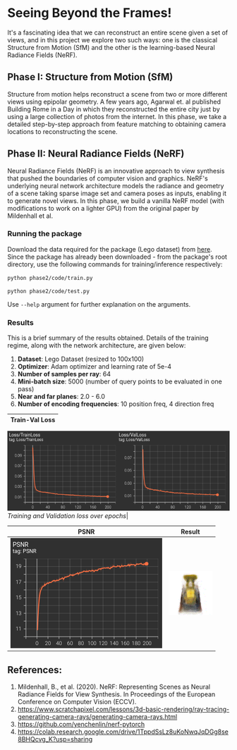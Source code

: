# Seeing Beyond the Frames!
It's a fascinating idea that we can reconstruct an entire scene given a set of views, and in this project we explore two such ways: one is the classical Structure from Motion (SfM) and the other is the learning-based Neural Radiance Fields (NeRF).

## Phase I: Structure from Motion (SfM)
Structure from motion helps reconstruct a scene from two or more different views using epipolar geometry. A few years ago, Agarwal et. al published Building Rome in a Day in which they reconstructed the entire city just by using a large collection of photos from the internet. In this phase, we take a detailed step-by-step approach from feature matching to obtaining camera locations to reconstructing the scene.

## Phase II: Neural Radiance Fields (NeRF)
Neural Radiance Fields (NeRF) is an innovative approach to view synthesis that pushed the boundaries of computer vision and graphics. NeRF's underlying neural network architecture models the radiance and geometry of a scene taking sparse image set and camera poses as inputs, enabling it to generate novel views. In this phase, we build a vanilla NeRF model (with modifications to work on a lighter GPU) from the original paper by Mildenhall et al.

### Running the package
Download the data required for the package (Lego dataset) from [here](https://drive.google.com/drive/folders/1lrDkQanWtTznf48FCaW5lX9ToRdNDF1a).
Since the package has already been downloaded - from the package's root directory, use the following commands for training/inference respectively:
```
python phase2/code/train.py
``` 
```
python phase2/code/test.py
```
Use `--help` argument for further explanation on the arguments.

### Results
This is a brief summary of the results obtained. Details of the training regime, along with the network architecture, are given below:

1. **Dataset**:  Lego Dataset (resized to 100x100)
2. **Optimizer**: Adam optimizer and learning rate of 5e-4
3. **Number of samples per ray**: 64
4. **Mini-batch size**: 5000 (number of query points to be evaluated in one pass)
5. **Near and far planes**: 2.0 - 6.0
6. **Number of encoding frequencies**: 10 position freq, 4 direction freq

Train-Val Loss |                  
:-------------------------:|
![](phase2/results/loss.png)
*Training and Validation loss over epochs*|

PSNR             |  Result
:-------------------------:|:-------------------------:|
![](phase2/results/psnr.png) | ![](phase2/results/output.gif)


<!-- ## Acknowledgements

Although significant changes have been made, the code for Phase II of this project was based on / inspired by the starter code provided in WPI's RBE549 (Computer Vision). [This](https://rbe549.github.io/spring2023/hw/hw0/) is the link to their project page. -->


## References:
1. Mildenhall, B., et al. (2020). NeRF: Representing Scenes as Neural Radiance Fields for View Synthesis. In Proceedings of the European Conference on Computer Vision (ECCV).
2. https://www.scratchapixel.com/lessons/3d-basic-rendering/ray-tracing-generating-camera-rays/generating-camera-rays.html
3. https://github.com/yenchenlin/nerf-pytorch
4. https://colab.research.google.com/drive/1TppdSsLz8uKoNwqJqDGg8se8BHQcvg_K?usp=sharing